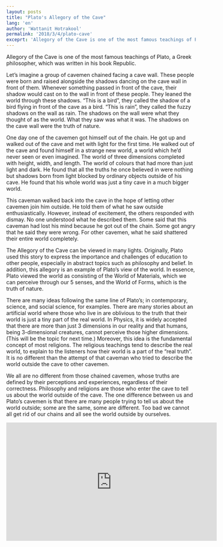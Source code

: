 ```yaml
---
layout: posts
title: "Plato's Allegory of the Cave"
lang: 'en'
author: 'Wattanit Hotrakool'
permalink: '2018/3/4/plato-cave'
exceprt: 'Allegory of the Cave is one of the most famous teachings of Plato, about men whose limited knowledge shaped their reality.'
---
```


Allegory of the Cave is one of the most famous teachings of Plato, a Greek philosopher, which was written in his book Republic.

Let’s imagine a group of cavemen chained facing a cave wall. These people were born and raised alongside the shadows dancing on the cave wall in front of them. Whenever something passed in front of the cave, their shadow would cast on to the wall in front of these people. They leaned the world through these shadows. “This is a bird”, they called the shadow of a bird flying in front of the cave as a bird. “This is rain”, they called the fuzzy shadows on the wall as rain. The shadows on the wall were what they thought of as the world. What they saw was what it was. The shadows on the cave wall were the truth of nature.

One day one of the cavemen got himself out of the chain. He got up and walked out of the cave and met with light for the first time. He walked out of the cave and found himself in a strange new world, a world which he’d never seen or even imagined. The world of three dimensions completed with height, width, and length. The world of colours that had more than just light and dark. He found that all the truths he once believed in were nothing but shadows born from light blocked by ordinary objects outside of his cave. He found that his whole world was just a tiny cave in a much bigger world.

This caveman walked back into the cave in the hope of letting other cavemen join him outside. He told them of what he saw outside enthusiastically. However, instead of excitement, the others responded with dismay. No one understood what he described them. Some said that this caveman had lost his mind because he got out of the chain. Some got angry that he said they were wrong. For other cavemen, what he said shattered their entire world completely.

The Allegory of the Cave can be viewed in many lights. Originally, Plato used this story to express the importance and challenges of education to other people, especially in abstract topics such as philosophy and belief. In addition, this allegory is an example of Plato’s view of the world. In essence, Plato viewed the world as consisting of the World of Materials, which we can perceive through our 5 senses, and the World of Forms, which is the truth of nature.

There are many ideas following the same line of Plato’s; in contemporary, science, and social science, for examples. There are many stories about an artificial world where those who live in are oblivious to the truth that their world is just a tiny part of the real world. In Physics, it is widely accepted that there are more than just 3 dimensions in our reality and that humans, being 3-dimensional creatures, cannot perceive those higher dimensions. (This will be the topic for next time.) Moreover, this idea is the fundamental concept of most religions. The religious teachings tend to describe the real world, to explain to the listeners how their world is a part of the “real truth”. It is no different than the attempt of that caveman who tried to describe the world outside the cave to other cavemen.

We all are no different from those chained cavemen, whose truths are defined by their perceptions and experiences, regardless of their correctness. Philosophy and religions are those who enter the cave to tell us about the world outside of the cave. The one difference between us and Plato’s cavemen is that there are many people trying to tell us about the world outside; some are the same, some are different. Too bad we cannot all get rid of our chains and all see the world outside by ourselves.

<iframe width="560" height="315" src="https://www.youtube.com/embed/1RWOpQXTltA?rel=0" frameborder="0" allow="autoplay; encrypted-media" allowfullscreen></iframe>
